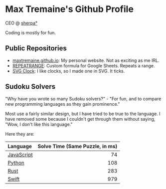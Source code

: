 Max Tremaine's Github Profile
=============================

CEO @ [sherpa°](https://www.joinsherpa.com)

Coding is mostly for fun.

Public Repositories
-------------------

- [maxtremaine.github.io](https://github.com/maxtremaine/maxtremaine.github.io): My personal website. Not as exciting as me IRL.
- [REPEATRANGE](https://github.com/maxtremaine/REPEATRANGE): Custom formula for Google Sheets. Repeats a range.
- [SVG Clock](https://github.com/maxtremaine/svg-clock): I like clocks, so I made one in SVG. It ticks.

Sudoku Solvers
--------------

"Why have you wrote so many Sudoku solvers?" - "For fun, and to compare new programming languages as they gain prominence."

Most use a fairly similar design, but I have tried to be true to the language. I have removed some because I couldn't get through them without saying, "Wow, I don't like this language."

Here they are:

|Language                                                      | Solve Time (Same Puzzle, in ms) |
|:------------------------------------------------------------ | -------------------------------:|
| [JavaScript](https://github.com/maxtremaine/sudokuSolver.js) |                              74 |
| [Python](https://github.com/maxtremaine/sudoku_solver.py)    |                             108 |
| [Rust](https://github.com/maxtremaine/sudoku_solver)         |                             283 |
| [Swift](https://github.com/maxtremaine/sudokuSolver.swift)   |                             979 |
